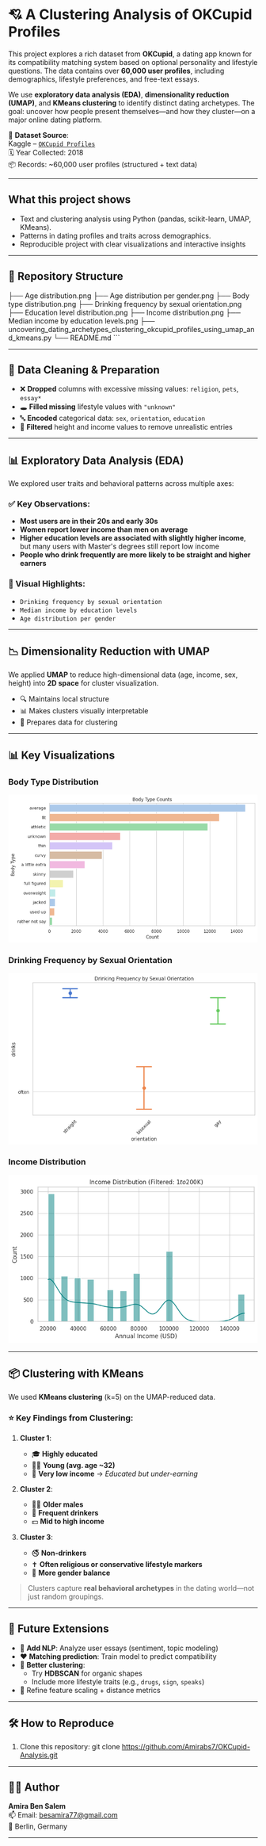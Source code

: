 # 💘 A Clustering Analysis of OKCupid Profiles

This project explores a rich dataset from **OKCupid**, a dating app known for its compatibility matching system based on optional personality and lifestyle questions. The data contains over **60,000 user profiles**, including demographics, lifestyle preferences, and free-text essays.

We use **exploratory data analysis (EDA)**, **dimensionality reduction (UMAP)**, and **KMeans clustering** to identify distinct dating archetypes. The goal: uncover how people present themselves—and how they cluster—on a major online dating platform.

📅 **Dataset Source**:  
Kaggle – [`OKCupid Profiles`](https://www.kaggle.com/datasets/andrewmvd/okcupid-profiles/data)  
🗓️ Year Collected: 2018  
📦 Records: ~60,000 user profiles (structured + text data)

---

## What this project shows
- Text and clustering analysis using Python (pandas, scikit-learn, UMAP, KMeans).
- Patterns in dating profiles and traits across demographics.
- Reproducible project with clear visualizations and interactive insights

---

## 📁 Repository Structure

   ├── Age distribution.png 
   ├── Age distribution per gender.png 
   ├── Body type distribution.png 
   ├── Drinking frequency by sexual orientation.png 
   ├── Education level distribution.png 
   ├── Income distribution.png 
   ├── Median income by education levels.png 
   ├── uncovering_dating_archetypes_clustering_okcupid_profiles_using_umap_and_kmeans.py 
   └── README.md ``` </pre>

---

## 🧼 Data Cleaning & Preparation

- ❌ **Dropped** columns with excessive missing values: `religion`, `pets`, `essay*`
- 🕳️ **Filled missing** lifestyle values with `"unknown"`
- 🔤 **Encoded** categorical data: `sex`, `orientation`, `education`
- 🧹 **Filtered** height and income values to remove unrealistic entries

---

## 📊 Exploratory Data Analysis (EDA)

We explored user traits and behavioral patterns across multiple axes:

### ✅ **Key Observations**:

- **Most users are in their 20s and early 30s**
- **Women report lower income than men on average**
- **Higher education levels are associated with slightly higher income**, but many users with Master's degrees still report low income
- **People who drink frequently are more likely to be straight and higher earners**

### 📁 Visual Highlights:

- `Drinking frequency by sexual orientation`
- `Median income by education levels`
- `Age distribution per gender`

---

## 📉 Dimensionality Reduction with UMAP

We applied **UMAP** to reduce high-dimensional data (age, income, sex, height) into **2D space** for cluster visualization.

- 🔍 Maintains local structure
- 📊 Makes clusters visually interpretable
- 🧩 Prepares data for clustering

---

## 📊 Key Visualizations

### Body Type Distribution
![Body Type Distribution](https://raw.githubusercontent.com/Amirabs7/A-Clustering-Analysis-of-OKCupid-Profiles/main/Body%20type%20distribution.png)

### Drinking Frequency by Sexual Orientation
![Drinking Frequency](https://raw.githubusercontent.com/Amirabs7/A-Clustering-Analysis-of-OKCupid-Profiles/main/Drinking%20frequency%20by%20sexual%20orientation.png)

### Income Distribution
![Income Distribution](https://raw.githubusercontent.com/Amirabs7/A-Clustering-Analysis-of-OKCupid-Profiles/main/Income%20distribution.png)

---



## 📦 Clustering with KMeans

We used **KMeans clustering** (k=5) on the UMAP-reduced data.

### ⭐ **Key Findings from Clustering**:

1. **Cluster 1**:  
   - 🎓 **Highly educated**  
   - 🧑‍🎓 **Young (avg. age ~32)**  
   - 💸 **Very low income** → *Educated but under-earning*
  
2. **Cluster 2**:  
   - 🧔‍♂️ **Older males**  
   - 🥂 **Frequent drinkers**  
   - 💵 **Mid to high income**

3. **Cluster 3**:  
   - 🚭 **Non-drinkers**  
   - ✝️ **Often religious or conservative lifestyle markers**  
   - 👥 **More gender balance**

> Clusters capture **real behavioral archetypes** in the dating world—not just random groupings.

---

## 🔮 Future Extensions

- 📝 **Add NLP**: Analyze user essays (sentiment, topic modeling)
- ❤️ **Matching prediction**: Train model to predict compatibility
- 🧠 **Better clustering**:
  - Try **HDBSCAN** for organic shapes  
  - Include more lifestyle traits (e.g., `drugs`, `sign`, `speaks`)
- 🧪 Refine feature scaling + distance metrics

---

## 🛠️ How to Reproduce
1. Clone this repository:
git clone https://github.com/Amirabs7/OKCupid-Analysis.git

---



## 👩‍💻 Author
**Amira Ben Salem**  
📫 Email: besamira77@gmail.com  
📍 Berlin, Germany  

---
